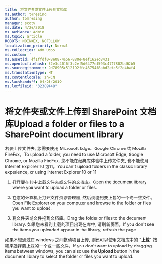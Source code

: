 ```yaml
---
title: 将文件夹或文件上传到文档库
ms.author: toresing
author: tomresing
manager: scotv
ms.date: 4/26/2018
ms.audience: Admin
ms.topic: article
ROBOTS: NOINDEX, NOFOLLOW
localization_priority: Normal
ms.collection: Adm_O365
ms.custom: ''
ms.assetid: df1ffdf0-8e08-4a56-880e-8ef162ec8431
ms.openlocfilehash: 32e3c4016f3c2ef5d6477e3593c4717802bd62b5
ms.sourcegitcommit: 9d78905c512192ffc4675468abd2efc5f2e4baf4
ms.translationtype: MT
ms.contentlocale: zh-CN
ms.lasthandoff: 04/23/2019
ms.locfileid: "32389448"
---
```

# <a name="upload-a-folder-or-files-to-a-sharepoint-document-library"></a><span data-ttu-id="1f250-102">将文件夹或文件上传到 SharePoint 文档库</span><span class="sxs-lookup"><span data-stu-id="1f250-102">Upload a folder or files to a SharePoint document library</span></span>

<span data-ttu-id="1f250-103">若要上传文件夹, 您需要使用 Microsoft Edge、Google Chrome 或 Mozilla FireFox。</span><span class="sxs-lookup"><span data-stu-id="1f250-103">To upload a folder, you need to use Microsoft Edge, Google Chrome, or Mozilla FireFox.</span></span> <span data-ttu-id="1f250-104">您不能在经典库体验中上传文件夹, 也不能使用 Internet Explorer 10 或11。</span><span class="sxs-lookup"><span data-stu-id="1f250-104">You can't upload folders in the classic library experience, or using Internet Explorer 10 or 11.</span></span>
  
1. <span data-ttu-id="1f250-105">打开要在其中上载文件夹或文件的文档库。</span><span class="sxs-lookup"><span data-stu-id="1f250-105">Open the document library where you want to upload a folder or files.</span></span>
    
2. <span data-ttu-id="1f250-106">在您的计算机上打开文件资源管理器, 然后浏览到要上载的一个或一些文件。</span><span class="sxs-lookup"><span data-stu-id="1f250-106">Open File Explorer on your computer and browse to the folder or files you want to upload.</span></span>
    
3. <span data-ttu-id="1f250-107">将文件夹或文件拖到文档库。</span><span class="sxs-lookup"><span data-stu-id="1f250-107">Drag the folder or files to the document library.</span></span> <span data-ttu-id="1f250-108">如果您未看到上载的项目出现在库中, 请刷新页面。</span><span class="sxs-lookup"><span data-stu-id="1f250-108">If you don't see the items you uploaded appear in the library, refresh the page.</span></span> 
    
<span data-ttu-id="1f250-109">如果不想通过在 windows 之间拖动项目上传, 则还可以使用文档库中的 "**上载**" 按钮来选择要上载的一个或一些文件。</span><span class="sxs-lookup"><span data-stu-id="1f250-109">If you don't want to upload by dragging items between windows, you can also use the **Upload** button in the document library to select the folder or files you want to upload.</span></span> 
  

